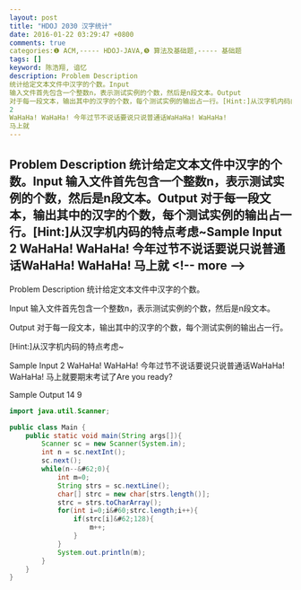 ```yaml
---
layout: post
title: "HDOJ 2030 汉字统计"
date: 2016-01-22 03:29:47 +0800
comments: true
categories:❶ ACM,----- HDOJ-JAVA,❺ 算法及基础题,----- 基础题
tags: []
keyword: 陈浩翔, 谙忆
description: Problem Description 
统计给定文本文件中汉字的个数。Input 
输入文件首先包含一个整数n，表示测试实例的个数，然后是n段文本。Output 
对于每一段文本，输出其中的汉字的个数，每个测试实例的输出占一行。[Hint:]从汉字机内码的特点考虑~Sample Input 
2 
WaHaHa! WaHaHa! 今年过节不说话要说只说普通话WaHaHa! WaHaHa! 
马上就 
---
```



Problem Description 
统计给定文本文件中汉字的个数。Input 
输入文件首先包含一个整数n，表示测试实例的个数，然后是n段文本。Output 
对于每一段文本，输出其中的汉字的个数，每个测试实例的输出占一行。[Hint:]从汉字机内码的特点考虑~Sample Input 
2 
WaHaHa! WaHaHa! 今年过节不说话要说只说普通话WaHaHa! WaHaHa! 
马上就
&#60;!-- more --&#62;
----------

Problem Description
统计给定文本文件中汉字的个数。
 

Input
输入文件首先包含一个整数n，表示测试实例的个数，然后是n段文本。
 

Output
对于每一段文本，输出其中的汉字的个数，每个测试实例的输出占一行。

[Hint:]从汉字机内码的特点考虑~


 

Sample Input
2
WaHaHa! WaHaHa! 今年过节不说话要说只说普通话WaHaHa! WaHaHa!
马上就要期末考试了Are you ready?
 

Sample Output
14
9
 

```java
import java.util.Scanner;

public class Main {
    public static void main(String args[]){
        Scanner sc = new Scanner(System.in);
        int n = sc.nextInt();
        sc.next();
        while(n--&#62;0){
            int m=0;
            String strs = sc.nextLine();
            char[] strc = new char[strs.length()];
            strc = strs.toCharArray();
            for(int i=0;i&#60;strc.length;i++){
                if(strc[i]&#62;128){
                    m++;
                }
            }
            System.out.println(m);
        }
    }
}    

```